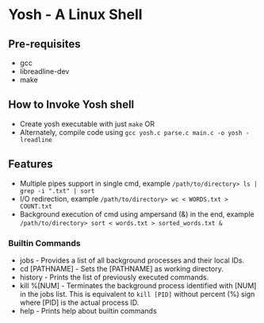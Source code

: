 # Yosh - A Linux Shell

## Pre-requisites
* gcc
* libreadline-dev
* make

## How to Invoke Yosh shell
* Create yosh executable with just
``make``
OR
* Alternately, compile code using
``gcc yosh.c parse.c main.c -o yosh -lreadline``

## Features
* Multiple pipes support in single cmd, example ``/path/to/directory> ls | grep -i ".txt" | sort``
* I/O redirection, example ``/path/to/directory> wc < WORDS.txt > COUNT.txt``
* Background execution of cmd using ampersand (&) in the end, example ``/path/to/directory> sort < words.txt > sorted_words.txt &``

### Builtin Commands
* jobs - Provides a list of all background processes and their local IDs.
* cd [PATHNAME] - Sets the [PATHNAME] as working directory.
* history - Prints the list of previously executed commands.
* kill %[NUM] - Terminates the background process identified with [NUM] in the jobs list. This is equivalent to ``kill [PID]`` without percent (%) sign where [PID] is the actual process ID.
* help - Prints help about builtin commands
